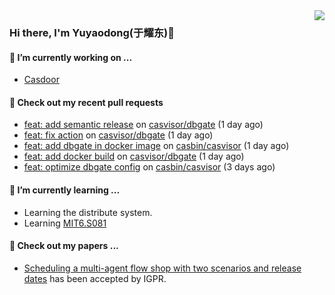 <img align="right" src="https://github-readme-stats.vercel.app/api?username=leo220yuyaodog&show_icons=true&icon_color=805AD5&text_color=718096&bg_color=ffffff&hide_title=true" />

### Hi there, I'm Yuyaodong(于耀东)👋
#### 🔭 I’m currently working on ...
- [Casdoor](https://github.com/casdoor)

#### 🔨 Check out my recent pull requests

- [feat: add semantic release](https://github.com/casvisor/dbgate/pull/4) on [casvisor/dbgate](https://github.com/casvisor/dbgate) (1 day ago)
- [feat: fix action](https://github.com/casvisor/dbgate/pull/3) on [casvisor/dbgate](https://github.com/casvisor/dbgate) (1 day ago)
- [feat: add dbgate in docker image](https://github.com/casbin/casvisor/pull/70) on [casbin/casvisor](https://github.com/casbin/casvisor) (1 day ago)
- [feat: add docker build](https://github.com/casvisor/dbgate/pull/2) on [casvisor/dbgate](https://github.com/casvisor/dbgate) (1 day ago)
- [feat: optimize dbgate config](https://github.com/casbin/casvisor/pull/69) on [casbin/casvisor](https://github.com/casbin/casvisor) (3 days ago)

#### 🌱 I’m currently learning ...
- Learning the distribute system.
- Learning [MIT6.S081](https://pdos.csail.mit.edu/6.828/2021/schedule.html)

#### 📜 Check out my papers ...
- [Scheduling a multi-agent flow shop with two scenarios and release dates](https://www.tandfonline.com/doi/full/10.1080/00207543.2023.2188646) has been accepted by IGPR.

